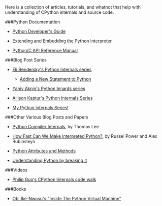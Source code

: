 Here is a collection of articles, tutorials, and whatnot that help with understanding of CPython internals and source code.

###Python Documentation

* [Python Developer's Guide](http://docs.python.org/devguide/)

* [Extending and Embedding the Python Interpreter](http://docs.python.org/2.7/extending/index.html)

* [Python/C API Reference Manual](http://docs.python.org/2.7/c-api/index.html)

###Blog Post Series

* [Eli Bendersky's Python Internals series](http://eli.thegreenplace.net/tag/python-internals)

  * [Adding a New Statement to Python](http://eli.thegreenplace.net/2010/06/30/python-internals-adding-a-new-statement-to-python/)

* [Yaniv Aknin's Python Innards series](http://tech.blog.aknin.name/category/my-projects/pythons-innards/)

* [Allison Kaptur's Python Internals Series](http://akaptur.github.io/blog/categories/python-internals/)

* [My Python Internals Series!](http://mathamy.com/tag/python-internals.html)

###Other Various Blog Posts and Papers

* [Python Compiler Internals](http://tomlee.co/wp-content/uploads/2012/11/108_python-language-internals.pdf), by Thomas Lee

* [How Fast Can We Make Interpreted Python?](http://arxiv.org/pdf/1306.6047v2.pdf), by Russel Power and Alex Rubinsteyn

* [Python Attributes and Methods](http://www.cafepy.com/article/python_attributes_and_methods/python_attributes_and_methods.html)

* [Understanding Python by breaking it](http://blog.hakril.net/articles/0-understanding-python-by-breaking-it.html)

###Videos
* [Philip Guo's CPython Internals code walk](https://www.youtube.com/playlist?list=PLV7iu6GiDKwQWZbapY5mPEQa0V1OgC358)

###Books
* [Obi Ike-Nwosu's "Inside The Python Virtual Machine"](https://leanpub.com/insidethepythonvirtualmachine)